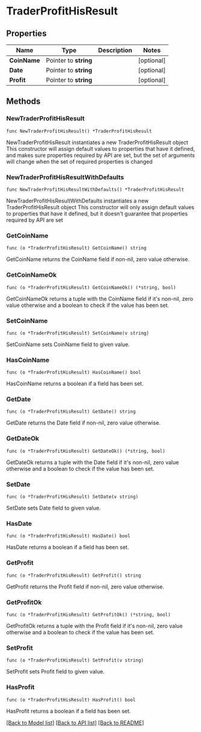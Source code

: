 # TraderProfitHisResult

## Properties

Name | Type | Description | Notes
------------ | ------------- | ------------- | -------------
**CoinName** | Pointer to **string** |  | [optional] 
**Date** | Pointer to **string** |  | [optional] 
**Profit** | Pointer to **string** |  | [optional] 

## Methods

### NewTraderProfitHisResult

`func NewTraderProfitHisResult() *TraderProfitHisResult`

NewTraderProfitHisResult instantiates a new TraderProfitHisResult object
This constructor will assign default values to properties that have it defined,
and makes sure properties required by API are set, but the set of arguments
will change when the set of required properties is changed

### NewTraderProfitHisResultWithDefaults

`func NewTraderProfitHisResultWithDefaults() *TraderProfitHisResult`

NewTraderProfitHisResultWithDefaults instantiates a new TraderProfitHisResult object
This constructor will only assign default values to properties that have it defined,
but it doesn't guarantee that properties required by API are set

### GetCoinName

`func (o *TraderProfitHisResult) GetCoinName() string`

GetCoinName returns the CoinName field if non-nil, zero value otherwise.

### GetCoinNameOk

`func (o *TraderProfitHisResult) GetCoinNameOk() (*string, bool)`

GetCoinNameOk returns a tuple with the CoinName field if it's non-nil, zero value otherwise
and a boolean to check if the value has been set.

### SetCoinName

`func (o *TraderProfitHisResult) SetCoinName(v string)`

SetCoinName sets CoinName field to given value.

### HasCoinName

`func (o *TraderProfitHisResult) HasCoinName() bool`

HasCoinName returns a boolean if a field has been set.

### GetDate

`func (o *TraderProfitHisResult) GetDate() string`

GetDate returns the Date field if non-nil, zero value otherwise.

### GetDateOk

`func (o *TraderProfitHisResult) GetDateOk() (*string, bool)`

GetDateOk returns a tuple with the Date field if it's non-nil, zero value otherwise
and a boolean to check if the value has been set.

### SetDate

`func (o *TraderProfitHisResult) SetDate(v string)`

SetDate sets Date field to given value.

### HasDate

`func (o *TraderProfitHisResult) HasDate() bool`

HasDate returns a boolean if a field has been set.

### GetProfit

`func (o *TraderProfitHisResult) GetProfit() string`

GetProfit returns the Profit field if non-nil, zero value otherwise.

### GetProfitOk

`func (o *TraderProfitHisResult) GetProfitOk() (*string, bool)`

GetProfitOk returns a tuple with the Profit field if it's non-nil, zero value otherwise
and a boolean to check if the value has been set.

### SetProfit

`func (o *TraderProfitHisResult) SetProfit(v string)`

SetProfit sets Profit field to given value.

### HasProfit

`func (o *TraderProfitHisResult) HasProfit() bool`

HasProfit returns a boolean if a field has been set.


[[Back to Model list]](../README.md#documentation-for-models) [[Back to API list]](../README.md#documentation-for-api-endpoints) [[Back to README]](../README.md)


